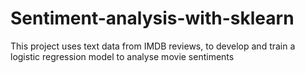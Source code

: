 # Sentiment-analysis-with-sklearn

This project uses text data from IMDB reviews, to develop and train a logistic regression model to analyse movie sentiments
